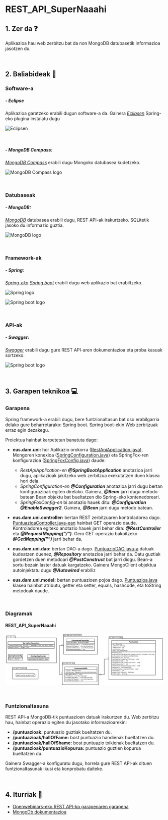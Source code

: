 # REST_API_SuperNaaahi

## 1. Zer da ❓

Aplikazioa hau web zerbitzu bat da non MongoDB datubasetik informazioa jasotzen du. 

<br/>

## 2. Baliabideak 📝

### Software-a 

##### - Eclipse

Aplikazioa garatzeko erabili dugun software-a da. Gainera *[Eclipsen](https://www.eclipse.org/downloads/)* 
Spring-eko plugina instalatu dugu

![Eclipsen](https://user-images.githubusercontent.com/75113982/151692541-db59c8c8-dcf5-4e1b-beb4-beef3deb0cf6.png)

<br/>

##### - MongoDB Compass:

*[MongoDB Compass](https://www.mongodb.com/products/compass)* erabili dugu Mongoko datubasea kudetzeko.

![MongoDB Compass logo](https://user-images.githubusercontent.com/75113982/151692742-415e9507-7019-4d1b-b945-fdf5c0a7fc68.png)

<br/>

### Datubaseak 

##### - MongoDB:

*[MongoDB](https://docs.mongodb.com/)* datubasea erabili dugu, REST API-ak irakurtzeko. SQLitetik jasoko du informazio guztia. 

![MongoDB logo](https://user-images.githubusercontent.com/75113982/151693035-14ce5dc9-5b22-499e-8531-50bb79425db0.png)

<br/>

### Framework-ak

##### - Spring:

*[Spring-eko](https://spring.io/)* *[Spring boot](https://spring.io/projects/spring-boot)* erabili dugu web aplikazio bat erabiltzeko.

![Spring logo](https://user-images.githubusercontent.com/75113982/151693228-b6f7f83e-2e3b-4e98-bdda-68ee3626a241.png)

![Spring boot logo](https://user-images.githubusercontent.com/75113982/151693274-c8fc6d55-c44c-43cf-883a-09402ca6d92c.png)

<br/>

### API-ak

##### - Swagger:

*[Swagger](https://swagger.io/tools/swaggerhub/?&utm_medium=ppcg&utm_source=aw&utm_term=swagger&utm_content=511173019641&utm_campaign=SEM_SwaggerHub_PR_EMEA_ENG_EXT_Prospecting&awsearchcpc=1&gclid=Cj0KCQiAi9mPBhCJARIsAHchl1yPtZe1HLLCBcUDyq6WZdyXKC-NQKZkq-ax4C4JFgmrO-_ASH8ZtiEaAkKYEALw_wcB&gclsrc=aw.ds)* erabili dugu gure REST API-aren dokumentazioa eta proba kasuak sortzeko.

![Spring boot logo](https://user-images.githubusercontent.com/75113982/151693411-b6408fb1-a16d-427e-a43d-fbdaaef4c18d.png)

<br/>

## 3. Garapen teknikoa 💻
### Garapena
Spring framework-a erabili dugu, bere funtzionaltasun bat oso erabilgarria delako gure beharretarako: Spring boot. Spring boot-ekin Web zerbitzuak erraz egin dezakegu.

Proiektua hainbat karpetetan banatuta dago:

  - **eus.dam.uni:** hor Aplikazio orokorra ([RestApiApplication.java](https://github.com/MaitaneG/SuperNahii/blob/main/Datu%20Atzipena/REST_API_SuperNaaahi/src/main/java/eus/dam/uni/RestApiApplication.java)), Mongoren konexioa ([SpringConfiguration.java](https://github.com/MaitaneG/SuperNahii/blob/main/Datu%20Atzipena/REST_API_SuperNaaahi/src/main/java/eus/dam/uni/SpringConfiguration.java)) eta SpringFox-ren konfigurazioa ([SpringFoxConfig.java](https://github.com/MaitaneG/SuperNahii/blob/main/Datu%20Atzipena/REST_API_SuperNaaahi/src/main/java/eus/dam/uni/SpringFoxConfig.java)) daude:
    - *RestApiApplication-en* ***@SpringBootApplication*** anotazioa jarri dugu, aplikazioak jakitzeko web zerbitzua exekutatzen duen klasea hori dela. 
    - *SpringConfiguration-en* ***@Configuration*** anotazioa jarri dugu bertan konfigurazioak egiten direlako. Gainera, ***@Bean*** jarri dugu metodo batean Bean objektu bat bueltatzen dio Spring-eko kontenedoreari. 
    - *SpringFoxConfig-en* bi anotazio hauek ditu: ***@Configuration*** ***@EnableSwagger2***. Gainera, ***@Bean*** jarri dugu metodo batean.
  
  - **eus.dam.uni.controller:** bertan REST zerbitzuaren kontroladorea dago. [PuntuazioaController.java-ean](https://github.com/MaitaneG/SuperNahii/blob/main/Datu%20Atzipena/REST_API_SuperNaaahi/src/main/java/eus/dam/uni/controller/PuntuazioaController.java) hainbat GET operazio daude. Kontroladorea egiteko anotazio hauek jarri behar dira: ***@RestController*** eta ***@RequestMapping("/")***. Gero GET operazio bakoitzeko ***@GetMapping("")*** jarri behar da.
  
  - **eus.dam.uni.dao:** bertan DAO-a dago. [PuntuazioDAO.java-a](https://github.com/MaitaneG/SuperNahii/blob/main/Datu%20Atzipena/REST_API_SuperNaaahi/src/main/java/eus/dam/uni/dao/PuntuazioaDAO.java) datuak kudeatzen duenez, ***@Repository*** anotazioa jarri behar da. Datu guztiak gordetzen duen metodoari ***@PostConstruct*** bat jarri diogu. Bean-a sortu bezain laster datuak kargatzeko. Gainera MongoClient objektua autoinjektatu dugu ***@Autowired*** erabiliz 
  
  - **eus.dam.uni.model:** bertan puntuazioen pojoa dago. [Puntuazioa.java](https://github.com/MaitaneG/SuperNahii/blob/main/Datu%20Atzipena/REST_API_SuperNaaahi/src/main/java/eus/dam/uni/model/Puntuazioa.java) klasea hainbat atributu, getter eta setter, equals, hashcode, eta toString metodoak daude.
  
<br/>

### Diagramak

#### REST_API_SuperNaaahi
![Diagrama](https://github.com/MaitaneG/SuperNahii/blob/main/Datu%20Atzipena/REST_API_SuperNaaahi_Diagrama.svg)

<br/>

### Funtzionaltasuna
REST API-a MongoDB-tik puntuazioen datuak irakurtzen du. Web zerbitzu hau, hainbat operazio egiten du jasotako informazioarekin: 
  - **/puntuazioak:** puntuazio guztiak bueltatzen du.
  - **/puntuazioak/hallOfFame:** bost puntuazio handienak bueltatzen du.
  - **/puntuazioak/hallOfShame:** bost puntuazio txikienak bueltatzen du.
  - **/puntuazioak/puntuazioKopurua:** puntuazio guztien kopurua bueltatzen du.

Gainera Swagger-a konfiguratu dugu, horrela gure REST API-ak dituen funtzionaltasunak ikusi eta konprobatu daiteke.

<br/>

## 4. Iturriak 📌
- [Openwebinars-eko REST API-ko garapenaren garapena](https://openwebinars.net/cursos/api-rest-spring-boot/)
- [MongoDb dokumentazioa](https://docs.mongodb.com/)
